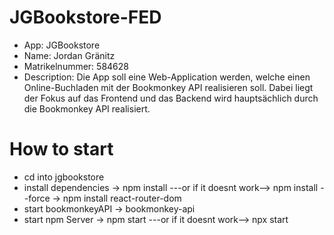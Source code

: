 # JGBookstore-FED
- App: JGBookstore 
- Name: Jordan Gränitz 
- Matrikelnummer: 584628 
- Description: Die App soll eine Web-Application werden, welche einen Online-Buchladen mit der Bookmonkey API realisieren soll. Dabei liegt der Fokus auf das Frontend und das Backend wird hauptsächlich durch die Bookmonkey API realisiert. 

# How to start
- cd into jgbookstore
- install dependencies -> npm install ---or if it doesnt work--> npm install --force -> npm install react-router-dom
- start bookmonkeyAPI -> bookmonkey-api
- start npm Server -> npm start ---or if it doesnt work--> npx start
